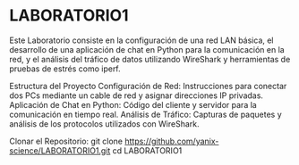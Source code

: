 # LABORATORIO1
Este Laboratorio consiste en la configuración de una red LAN básica, el desarrollo de una aplicación de chat en Python para la comunicación en la red, y el análisis del tráfico de datos utilizando WireShark y herramientas de pruebas de estrés como iperf.

Estructura del Proyecto
Configuración de Red: Instrucciones para conectar dos PCs mediante un cable de red y asignar direcciones IP privadas.
Aplicación de Chat en Python: Código del cliente y servidor para la comunicación en tiempo real.
Análisis de Tráfico: Capturas de paquetes y análisis de los protocolos utilizados con WireShark.

Clonar el Repositorio:
        git clone https://github.com/yanix-science/LABORATORIO1.git
        cd LABORATORIO1
